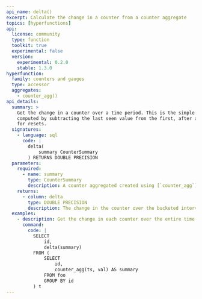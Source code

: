 ```yaml
---
api_name: delta()
excerpt: Calculate the change in a counter from a counter aggregate
topics: [hyperfunctions]
api:
  license: community
  type: function
  toolkit: true
  experimental: false
  version:
    experimental: 0.2.0
    stable: 1.3.0
hyperfunction:
  family: counters and gauges
  type: accessor
  aggregates:
    - counter_agg()
api_details:
  summary: >
    Get the change in a counter over a time period. This is the simple delta,
    computed by subtracting the last seen value from the first, after accounting
    for resets.
  signatures:
    - language: sql
      code: |
        delta(
            summary CounterSummary
        ) RETURNS DOUBLE PRECISION
  parameters:
    required:
      - name: summary
        type: CounterSummary
        description: A counter aggregated created using [`counter_agg`](#counter_agg)
    returns:
      - column: delta
        type: DOUBLE PRECISION
        description: The change in the counter over the bucketed interval
  examples:
    - description: Get the change in each counter over the entire time interval in table `foo`.
      command:
        code: |
          SELECT
              id,
              delta(summary)
          FROM (
              SELECT
                  id,
                  counter_agg(ts, val) AS summary
              FROM foo
              GROUP BY id
          ) t
---
```


